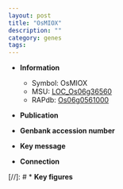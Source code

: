 ```yaml
---
layout: post
title: "OsMIOX"
description: ""
category: genes
tags: 
---
```


* **Information**  
    + Symbol: OsMIOX  
    + MSU: [LOC_Os06g36560](http://rice.uga.edu/cgi-bin/ORF_infopage.cgi?orf=LOC_Os06g36560)  
    + RAPdb: [Os06g0561000](http://rapdb.dna.affrc.go.jp/viewer/gbrowse_details/irgsp1?name=Os06g0561000)  

* **Publication**  

* **Genbank accession number**  

* **Key message**  

* **Connection**  

[//]: # * **Key figures**  


